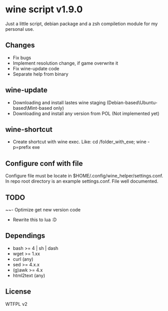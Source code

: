 # wine script v1.9.0

Just a little script, debian package and a zsh compiletion module for my personal use.

## Changes
- Fix bugs
- Implement resolution change, if game overwrite it
- Fix wine-update code
- Separate help from binary

## wine-update
- Downloading and install lastes wine staging (Debian-based\Ubuntu-based\Mint-based only)
- Downloading and install any version from POL (Not implemented yet)

## wine-shortcut
- Create shortcut with wine exec. Like:
cd /folder_with_exe; wine -p=prefix exe

## Configure conf with file
Configure file must be locate in $HOME/.config/wine_helper/settings.conf. In repo root directory is an example settings.conf. File well documented.

## TODO
~~- Optimize get new version code
- Rewrite this to lua :D

## Dependings
- bash >= 4 | sh | dash
- wget >= 1.xx
- curl (any)
- sed >= 4.x.x
- (g)awk >= 4.x
- html2text (any)

## License
WTFPL v2
